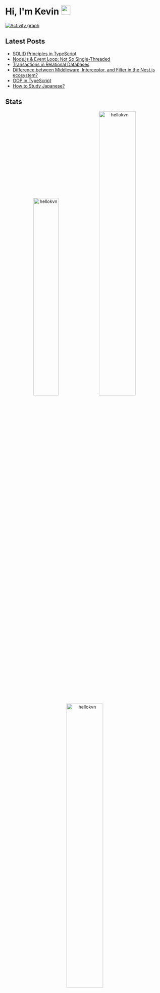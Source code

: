 # Hi, I'm Kevin <img src="https://github.com/TheDudeThatCode/TheDudeThatCode/blob/master/Assets/Hi.gif" width="29px">

[![Activity graph](https://activity-graph.herokuapp.com/graph?username=hellokvn&bg_color=141321&color=a8fdf5&line=fd438c&point=f54d90&area=true&hide_border=true)](https://github.com/ashutosh00710/github-readme-activity-graph)

## Latest Posts

- [SOLID Principles in TypeScript](https://blog.bitsrc.io/solid-principles-in-typescript-153e6923ffdb)
- [Node.js & Event Loop: Not So Single-Threaded](https://blog.bitsrc.io/node-js-event-loop-and-multi-threading-e42e5fd16a77)
- [Transactions in Relational Databases](https://blog.devgenius.io/transactions-in-relation-databases-w-postgres-example-d4c25b760cef)
- [Difference between Middleware, Interceptor, and Filter in the Nest.js ecosystem?](https://blog.bitsrc.io/difference-between-middleware-interceptor-and-filter-in-the-nest-js-ecosystem-c71fb3ba32f6)
- [OOP in TypeScript](https://blog.devgenius.io/object-orientated-programming-oop-in-typescript-c1066941f5ee)
- [How to Study Japanese?](https://medium.com/illumination/how-to-study-japanese-ef5989f391ab)

## Stats
<p align="center">
<img width="40%" src="https://github-readme-stats.vercel.app/api/top-langs?username=hellokvn&show_icons=true&theme=radical&locale=en&layout=compact" alt="hellokvn" />
<img width="48%" src="https://github-readme-stats.vercel.app/api?username=hellokvn&show_icons=true&theme=radical&locale=en" alt="hellokvn" />
<img width="48%" src="https://github-readme-streak-stats.herokuapp.com/?user=hellokvn&theme=radical" alt="hellokvn" /> </p>